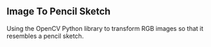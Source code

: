 ## Image To Pencil Sketch

Using the OpenCV Python library to transform RGB images so that it resembles a pencil sketch.

